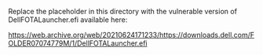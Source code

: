 Replace the placeholder in this directory with the vulnerable version of DellFOTALauncher.efi available here:

https://web.archive.org/web/20210624171233/https://downloads.dell.com/FOLDER07074779M/1/DellFOTALauncher.efi
